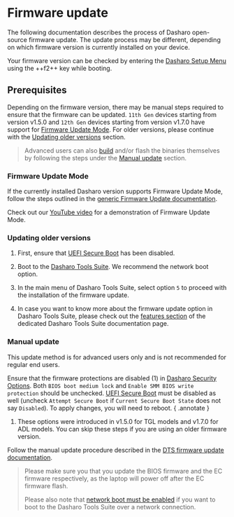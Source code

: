 # Firmware update

The following documentation describes the process of Dasharo open-source
firmware update. The update process may be different, depending on which
firmware version is currently installed on your device.

Your firmware version can be checked by entering the
[Dasharo Setup Menu](/dasharo-menu-docs/overview/#dasharo-menu-guides) using the
++f2++ key while booting.

## Prerequisites

Depending on the firmware version, there may be manual steps required to ensure
that the firmware can be updated. `11th Gen` devices starting from version v1.5.0
and `12th Gen` devices starting from version v1.7.0 have support for [Firmware
Update Mode](#firmware-update-mode). For older versions, please continue with
the [Updating older versions](#updating-older-versions) section.

> Advanced users can also [build](./building-manual.md) and/or flash the
> binaries themselves by following the steps under the [Manual
> update](#manual-update) section.

### Firmware Update Mode

If the currently installed Dasharo version supports Firmware Update Mode, follow
the steps outlined in the [generic Firmware Update documentation](../../guides/firmware-update.md#firmware-update-mode).

Check out our [YouTube video](https://www.youtube.com/watch?v=muWjhrQ7bQk)
for a demonstration of Firmware Update Mode.

### Updating older versions

1. First, ensure that [UEFI Secure Boot](../../dasharo-tools-suite/documentation.md#disabling-secure-boot)
   has been disabled.

1. Boot to the [Dasharo Tools Suite](../../dasharo-tools-suite/documentation.md#bootable-over-a-network).
   We recommend the network boot option.

1. In the main menu of Dasharo Tools Suite, select option `5` to proceed with
   the installation of the firmware update.

1. In case you want to know more about the firmware update option in Dasharo
   Tools Suite, please check out the
   [features section](../../dasharo-tools-suite/documentation.md#firmware-update)
   of the dedicated Dasharo Tools Suite documentation page.

### Manual update

This update method is for advanced users only and is not recommended for
regular end users.

Ensure that the firmware protections are disabled (1) in
[Dasharo Security Options](../../dasharo-menu-docs/dasharo-system-features.md).
Both `BIOS boot medium lock` and `Enable SMM BIOS write protection` should
be unchecked. [UEFI Secure Boot](../../dasharo-menu-docs/device-manager.md#secure-boot-configuration)
must be disabled as well (uncheck `Attempt Secure Boot` if
`Current Secure Boot State` does not say `Disabled`). To apply changes, you
will need to reboot.
{ .annotate }

1. These options were introduced in v1.5.0 for TGL models and v1.7.0 for ADL
   models. You can skip these steps if you are using an older firmware version.

Follow the manual update procedure described in the [DTS firmware update
documentation](https://docs.dasharo.com/dasharo-tools-suite/documentation/#local-firmware-update).

> Please make sure you that you update the BIOS firmware and the EC firmware
> respectively, as the laptop will power off after the EC firmware flash.
>
> Please also note that
> [network boot must be enabled](https://docs.dasharo.com/dasharo-menu-docs/dasharo-system-features/#networking-options)
> if you want to boot to the Dasharo Tools Suite over a network connection.
